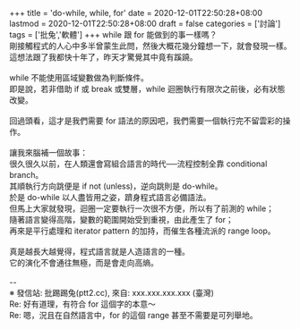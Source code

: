 +++
title = 'do-while, while, for'
date = 2020-12-01T22:50:28+08:00
lastmod = 2020-12-01T22:50:28+08:00
draft = false
categories = ['討論']
tags = ['批兔','軟體']
+++
while 跟 for 能做到的事一樣嗎？<br>
剛接觸程式的人心中多半曾蒙生此問，然後大概花幾分鐘想一下，就會發現一樣。<br>
這想法跟了我都快十年了，昨天才驚覺其中竟有蹊蹺。<br>
<br>
while 不能使用區域變數做為判斷條件。<br>
即是說，若非借助 if 或 break 或雙層，while 迴圈執行有限次之前後，必有狀態改變。<br>
<br>
回過頭看，這才是我們需要 for 語法的原因吧，我們需要一個執行完不留雲彩的操作。<br>
<br>
讓我來腦補一個故事：<br>
很久很久以前，在人類還會寫組合語言的時代──流程控制全靠 conditional branch。<br>
其順執行方向跳便是 if not (unless)，逆向跳則是 do-while。<br>
於是 do-while 以人盡皆用之姿，躋身程式語言必備語法。<br>
但馬上大家就發現，迴圈一定要執行一次很不方便，所以有了前測的 while；<br>
隨著語言變得高階，變數的範圍開始受到重視，由此產生了 for；<br>
再來是平行處理和 iterator pattern 的加持，而催生各種流派的 range loop。<br>
<br>
真是越長大越覺得，程式語言就是人造語言的一種。<br>
它的演化不會通往無極，而是會走向高熵。<br>
<br>
--<br>
※ 發信站: 批踢踢兔(ptt2.cc), 來自: xxx.xxx.xxx.xxx (臺灣)<br>
Re: 好有道理，有符合 for 這個字的本意～<br>
Re: 嗯，況且在自然語言中，for 的這個 range 甚至不需要是可列舉地。<br>
